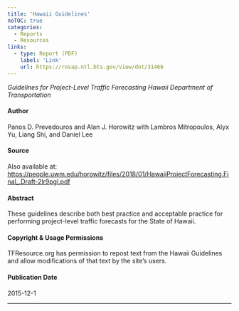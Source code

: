 ```yaml
---
title: 'Hawaii Guidelines'
noTOC: true
categories:
  - Reports
  - Resources
links:
  - type: Report (PDF)
    label: 'Link'
    url: https://rosap.ntl.bts.gov/view/dot/31466
---
```


_Guidelines for Project-Level Traffic Forecasting Hawaii Department of Transportation_

#### Author

Panos D. Prevedouros and Alan J. Horowitz with Lambros Mitropoulos, Alyx Yu, Liang Shi, and Daniel Lee

#### Source

Also available at: <https://people.uwm.edu/horowitz/files/2018/01/HawaiiProjectForecasting.Final_.Draft-2lr9pgl.pdf>

#### Abstract

These guidelines describe both best practice and acceptable practice for performing project-level traffic forecasts for the State of Hawaii.

#### Copyright & Usage Permissions

TFResource.org has permission to repost text from the Hawaii Guidelines and allow modifications of that text by the site’s users.

#### Publication Date

2015-12-1

---
